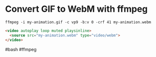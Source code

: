 # Convert GIF to WebM with ffmpeg

```shell
ffmpeg -i my-animation.gif -c vp9 -b:v 0 -crf 41 my-animation.webm
```

```html
<video autoplay loop muted playsinline>
  <source src="my-animation.webm" type="video/webm">
</video>
```

#bash #ffmpeg